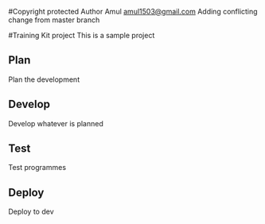 #Copyright protected
Author Amul amul1503@gmail.com
Adding conflicting change from master branch

#Training Kit project
This is a sample project

## Plan
Plan the development

## Develop
Develop whatever is planned

## Test
Test programmes

## Deploy
Deploy to dev